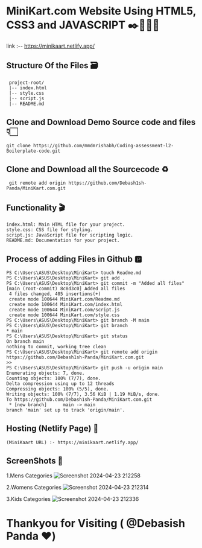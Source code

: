 # MiniKart.com Website Using HTML5, CSS3 and JAVASCRIPT ✒️👨🏻‍💻

link :-- https://minikaart.netlify.app/

## Structure Of the Files 🗃️
     project-root/
     |-- index.html
     |-- style.css
     |-- script.js
     |-- README.md

## Clone and Download Demo Source code and files 👇🏻
    git clone https://github.com/mmdmrishabh/Coding-assessment-l2-Boilerplate-code.git

## Clone and Download all the Sourcecode ♻️
     git remote add origin https://github.com/Debash1sh-Panda/MiniKart.com.git
     
## Functionality 🎬
    index.html: Main HTML file for your project.
    style.css: CSS file for styling.
    script.js: JavaScript file for scripting logic.
    README.md: Documentation for your project.

## Process of adding Files in Github 🅿️
    PS C:\Users\ASUS\Desktop\MiniKart> touch Readme.md
    PS C:\Users\ASUS\Desktop\MiniKart> git add .
    PS C:\Users\ASUS\Desktop\MiniKart> git commit -m "Added all files"           
    [main (root-commit) 8c8d3c0] Added all files
     4 files changed, 405 insertions(+)
     create mode 100644 MiniKart.com/Readme.md
     create mode 100644 MiniKart.com/index.html
     create mode 100644 MiniKart.com/script.js
     create mode 100644 MiniKart.com/style.css
    PS C:\Users\ASUS\Desktop\MiniKart> git branch -M main
    PS C:\Users\ASUS\Desktop\MiniKart> git branch
    * main
    PS C:\Users\ASUS\Desktop\MiniKart> git status 
    On branch main
    nothing to commit, working tree clean
    PS C:\Users\ASUS\Desktop\MiniKart> git remote add origin https://github.com/Debash1sh-Panda/MiniKart.com.git
    >>
    PS C:\Users\ASUS\Desktop\MiniKart> git push -u origin main
    Enumerating objects: 7, done.
    Counting objects: 100% (7/7), done.
    Delta compression using up to 12 threads
    Compressing objects: 100% (5/5), done.
    Writing objects: 100% (7/7), 3.56 KiB | 1.19 MiB/s, done.
    To https://github.com/Debash1sh-Panda/MiniKart.com.git
     * [new branch]      main -> main
    branch 'main' set up to track 'origin/main'.

## Hosting (Netlify Page) 🔗
    (MiniKaart URL) :- https://minikaart.netlify.app/

## ScreenShots 📸

1.Mens Categories
     ![Screenshot 2024-04-23 212258](https://github.com/Debash1sh-Panda/MiniKart.com/assets/144515067/f5de38a2-bc85-4bba-9ab7-5078f55015d4)

2.Womens Categories
    ![Screenshot 2024-04-23 212314](https://github.com/Debash1sh-Panda/MiniKart.com/assets/144515067/a09704be-ac30-48c7-bd59-2531405e83b7)

3.Kids Categories
    ![Screenshot 2024-04-23 212336](https://github.com/Debash1sh-Panda/MiniKart.com/assets/144515067/fecdfd36-905e-41cd-b87c-ee306fe4af3c)

# Thankyou for Visiting ( @Debasish Panda ❤️)
